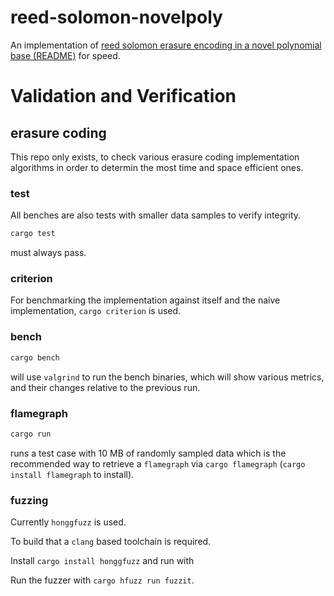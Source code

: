 # reed-solomon-novelpoly

An implementation of [reed solomon erasure encoding in a novel polynomial base (README)](../reed-solomon-novelpoly/README.md) for speed.


# Validation and Verification
## erasure coding

This repo only exists, to check various erasure coding implementation algorithms in order to determin the most time and space efficient ones.

### test

All benches are also tests with smaller data samples to verify integrity.

```sh
cargo test
```

must always pass.


### criterion

For benchmarking the implementation against itself and the naive implementation,
`cargo criterion` is used.

### bench

```sh
cargo bench
```

will use `valgrind` to run the bench binaries, which will show various metrics, and their changes relative to the previous run.

### flamegraph

```sh
cargo run
```

runs a test case with 10 MB of randomly sampled data which is the recommended way to retrieve a `flamegraph` via `cargo flamegraph` (`cargo install flamegraph` to install).


### fuzzing

Currently `honggfuzz` is used.

To build that a `clang` based toolchain is required.

Install `cargo install honggfuzz` and run with

Run the fuzzer with `cargo hfuzz run fuzzit`.
